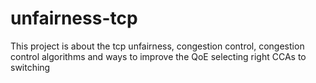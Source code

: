 # unfairness-tcp
This project is about the tcp unfairness, congestion control, congestion control algorithms and ways to improve the QoE selecting right CCAs to switching 
